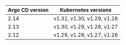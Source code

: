 | Argo CD version | Kubernetes versions |
|-----------------|---------------------|
| 2.14 | v1.31, v1.30, v1.29, v1.28 |
| 2.13 | v1.30, v1.29, v1.28, v1.27 |
| 2.12 | v1.29, v1.28, v1.27, v1.26 |
